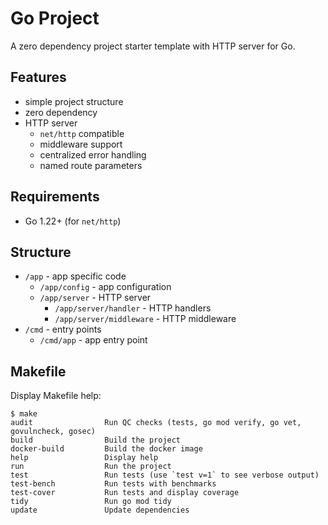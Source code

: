# Go Project

A zero dependency project starter template with HTTP server for Go.

## Features

- simple project structure
- zero dependency
- HTTP server
  - `net/http` compatible
  - middleware support
  - centralized error handling
  - named route parameters

## Requirements

- Go 1.22+ (for `net/http`)

## Structure

- `/app` - app specific code
  - `/app/config` - app configuration
  - `/app/server` - HTTP server
    - `/app/server/handler` - HTTP handlers
    - `/app/server/middleware` - HTTP middleware
- `/cmd` - entry points
  - `/cmd/app` - app entry point

## Makefile

Display Makefile help:

```
$ make
audit                Run QC checks (tests, go mod verify, go vet, govulncheck, gosec)
build                Build the project
docker-build         Build the docker image
help                 Display help
run                  Run the project
test                 Run tests (use `test v=1` to see verbose output)
test-bench           Run tests with benchmarks
test-cover           Run tests and display coverage
tidy                 Run go mod tidy
update               Update dependencies
```

